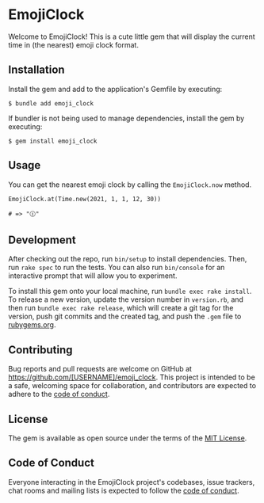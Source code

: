 # EmojiClock

Welcome to EmojiClock!
This is a cute little gem that will display the current time in (the nearest) emoji clock format.

## Installation

Install the gem and add to the application's Gemfile by executing:

    $ bundle add emoji_clock

If bundler is not being used to manage dependencies, install the gem by executing:

    $ gem install emoji_clock

## Usage

You can get the nearest emoji clock by calling the `EmojiClock.now` method.
```
EmojiClock.at(Time.new(2021, 1, 1, 12, 30))

# => "🕧"
```

## Development

After checking out the repo, run `bin/setup` to install dependencies. Then, run `rake spec` to run the tests. You can also run `bin/console` for an interactive prompt that will allow you to experiment.

To install this gem onto your local machine, run `bundle exec rake install`. To release a new version, update the version number in `version.rb`, and then run `bundle exec rake release`, which will create a git tag for the version, push git commits and the created tag, and push the `.gem` file to [rubygems.org](https://rubygems.org).

## Contributing

Bug reports and pull requests are welcome on GitHub at https://github.com/[USERNAME]/emoji_clock. This project is intended to be a safe, welcoming space for collaboration, and contributors are expected to adhere to the [code of conduct](https://github.com/[USERNAME]/emoji_clock/blob/main/CODE_OF_CONDUCT.md).

## License

The gem is available as open source under the terms of the [MIT License](https://opensource.org/licenses/MIT).

## Code of Conduct

Everyone interacting in the EmojiClock project's codebases, issue trackers, chat rooms and mailing lists is expected to follow the [code of conduct](https://github.com/[USERNAME]/emoji_clock/blob/main/CODE_OF_CONDUCT.md).
